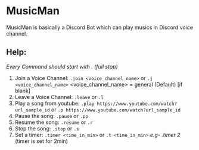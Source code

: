 # MusicMan
MusicMan is basically a Discord Bot which can play musics in Discord voice channel.

## Help:
*Every Command should start with . (full stop)*
1. Join a Voice Channel:
`.join <voice_channel_name>` or `.j <voice_channel_name>`
<voice_channel_name> = general (Default) [if blank]
2. Leave a Voice Channel:
`.leave` or `.l`
3. Play a song from youtube:
`.play https://www.youtube.com/watch?url_sample_id` or `.p https://www.youtube.com/watch?url_sample_id`
4. Pause the song:
`.pause` or `.pp`
5. Resume the song:
`.resume` or `.r`
6. Stop the song:
`.stop` or `.s`
7. Set a timer:
`.timer <time_in_min>` or `.t <time_in_min>`
*e.g- .timer 2* 
(timer is set for 2min)